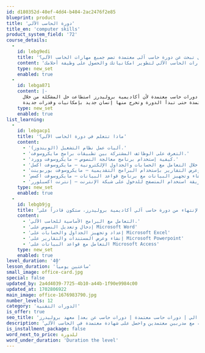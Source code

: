 ```yaml
---
id: d180352d-40ef-4dd4-b404-2ac2476f2e85
blueprint: product
title: 'دورة الحاسب الآلي'
title_en: 'computer skills'
product_system_field: '72'
course_details:
  -
    id: lebg9edi
    title: 'هل تبحث عن دورة حاسب آلى معتمدة تضم جميع مهارات الحاسب الآلي؟'
    content: 'مهارات الحاسب الآلي أصبحت لا غنى عنها في حياتنا خصوصاً المهنية، لذلك استعد لأقوى دورات حاسب آلي  والتي تساعدك على إتقان جميع مهارات الحاسب الآلي لتطوير امكانياتك والحصول على وظيفة أحلامك.'
    type: new_set
    enabled: true
  -
    id: lebga871
    content: |-
      وفّر وقتك في البحث عن دورات حاسب معتمدة لأن أكاديمية بروليدرز استطاعت حل المشكلة من خلال:
      تجميع كل المهارات اللازمة والمطلوبة في الحاسب الآلي في دورة حاسب معتمدة حتى تبدأ الدورة وتخرج منها إنسان جديد بإمكانيات وقدرات جديدة.
    type: new_set
    enabled: true
list_learning:
  -
    id: lebgacp1
    title: 'ماذا تتعلم في دورة الحاسب الآلي؟'
    content:
      - 'آليات عمل نظام التشغيل (الويندوز).'
      - 'التعرف على الوظائف المشتركة بين تطبيقات برامج مايكروسوفت.'
      - 'كيفية إستخدام برنامج معالجة النصوص – مايكروسوفت وورد.'
      - 'تعليم إكسل من خلال التعامل مع الحسابات والجداول الإلكترونية – مايكروسوفت اكسل.'
      - 'تعليم بوربوينت من خلال تقديم وعرض التقارير بإستخدام البرامج التقديمية – مايكروسوفت بوربوينت'
      - 'انشاء وتجهيز البيانات مع برنامج قواعد البيانات – مايكروسوفت اكسس.'
      - 'طريقة استخدام المتصفح للدخول على شبكة الإنترنت – إنترنت اكسبلورر.'
    type: new_set
    enabled: true
  -
    id: lebgb9jg
    title: 'عند الإنتهاء من دورة حاسب آلي أكاديمية بروليدرز، ستكون قادراً على:'
    content:
      - 'التعامل مع البرامج الأساسية للحاسب الآلي.'
      - 'إدخال وتعديل النصوص على Microsoft Word'
      - 'إعداد وتجهيز الجداول والحسابات على Microsoft Excel'
      - 'إنشاء وعرض المستندات والتقارير على Microsoft Powerpoint'
      - 'التعامل مع قواعد البيانات على Microsoft Access'
    type: new_set
    enabled: true
level_duration: '40'
lesson_duration: 'ساعتين يومياً'
small_image: office-card.jpg
special: false
updated_by: 2a4d4039-7725-4b10-a44b-1f90e9984c00
updated_at: 1702806922
main_image: office-1676983790.jpg
number_levels: 12
category: 'الدورات التقنية'
is_offer: true
seo_title: 'دورة حاسب الي | دورات حاسب معتمدة | دورات حاسب عن بعد| معهد بروليدرز'
description: 'سجل في دورة مهارات الحاسب الآلي وتعلم طريقة التعامل مع البرامج الأساسية مع مدربين معتمدين واحصل على شهادة معتمدة في الحاسب الآلي'
is_installment_package: false
word_next_to_price: للدورة
word_under_duration: 'Duration the level'
---
```

